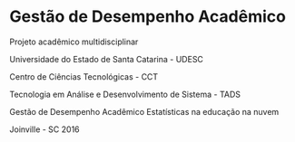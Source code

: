 # Gestão de Desempenho Acadêmico

Projeto acadêmico multidisciplinar

Universidade do Estado de Santa Catarina - UDESC

Centro de Ciências Tecnológicas - CCT

Tecnologia em Análise e Desenvolvimento de Sistema - TADS

Gestão de Desempenho Acadêmico
Estatísticas na educação na nuvem

Joinville - SC
2016
